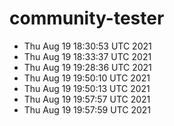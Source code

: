# community-tester
- Thu Aug 19 18:30:53 UTC 2021
- Thu Aug 19 18:33:37 UTC 2021
- Thu Aug 19 19:28:36 UTC 2021
- Thu Aug 19 19:50:10 UTC 2021
- Thu Aug 19 19:50:13 UTC 2021
- Thu Aug 19 19:57:57 UTC 2021
- Thu Aug 19 19:57:59 UTC 2021
